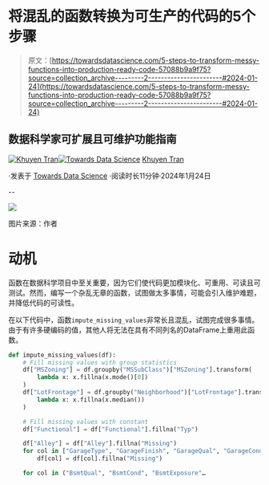 # 将混乱的函数转换为可生产的代码的5个步骤

> 原文：[https://towardsdatascience.com/5-steps-to-transform-messy-functions-into-production-ready-code-57088b9a9f75?source=collection_archive---------2-----------------------#2024-01-24](https://towardsdatascience.com/5-steps-to-transform-messy-functions-into-production-ready-code-57088b9a9f75?source=collection_archive---------2-----------------------#2024-01-24)

## 数据科学家可扩展且可维护功能指南

[](https://khuyentran1476.medium.com/?source=post_page---byline--57088b9a9f75--------------------------------)[![Khuyen Tran](../Images/98aa66025ad29b618e875c75f1c400a5.png)](https://khuyentran1476.medium.com/?source=post_page---byline--57088b9a9f75--------------------------------)[](https://towardsdatascience.com/?source=post_page---byline--57088b9a9f75--------------------------------)[![Towards Data Science](../Images/a6ff2676ffcc0c7aad8aaf1d79379785.png)](https://towardsdatascience.com/?source=post_page---byline--57088b9a9f75--------------------------------) [Khuyen Tran](https://khuyentran1476.medium.com/?source=post_page---byline--57088b9a9f75--------------------------------)

·发表于 [Towards Data Science](https://towardsdatascience.com/?source=post_page---byline--57088b9a9f75--------------------------------) ·阅读时长11分钟·2024年1月24日

--

![](../Images/cf817a317ba8fcf65d878c3222a5e40d.png)

图片来源：作者

# 动机

函数在数据科学项目中至关重要，因为它们使代码更加模块化、可重用、可读且可测试。然而，编写一个杂乱无章的函数，试图做太多事情，可能会引入维护难题，并降低代码的可读性。

在以下代码中，函数`impute_missing_values`非常长且混乱，试图完成很多事情。由于有许多硬编码的值，其他人将无法在具有不同列名的DataFrame上重用此函数。

```py
def impute_missing_values(df):
    # Fill missing values with group statistics
    df["MSZoning"] = df.groupby("MSSubClass")["MSZoning"].transform(
        lambda x: x.fillna(x.mode()[0])
    )
    df["LotFrontage"] = df.groupby("Neighborhood")["LotFrontage"].transform(
        lambda x: x.fillna(x.median())
    )

    # Fill missing values with constant
    df["Functional"] = df["Functional"].fillna("Typ")

    df["Alley"] = df["Alley"].fillna("Missing")
    for col in ["GarageType", "GarageFinish", "GarageQual", "GarageCond"]:
        df[col] = df[col].fillna("Missing")

    for col in ("BsmtQual", "BsmtCond", "BsmtExposure"…
```
